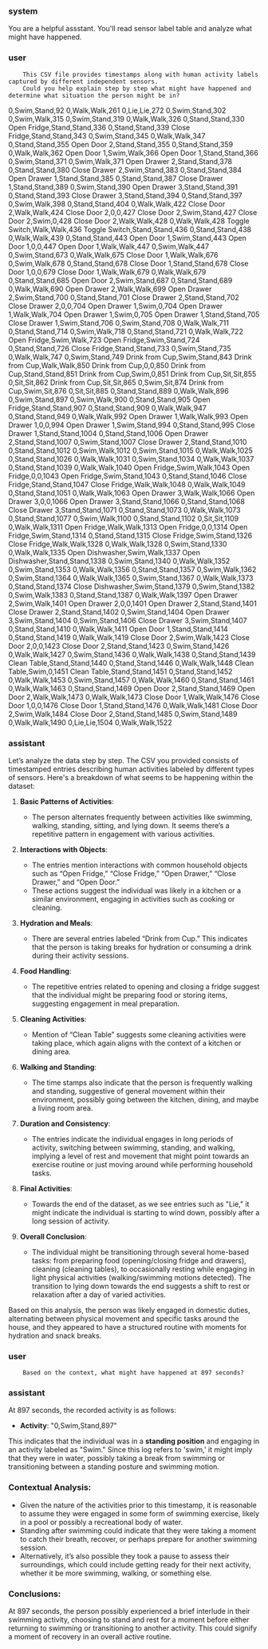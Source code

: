 ### system
You are a helpful assstant. You'll read sensor label table and analyze what might have happened.
### user

        This CSV file provides timestamps along with human activity labels captured by different independent sensors.
        Could you help explain step by step what might have happened and determine what situation the person might be in?
    
0,Swim,Stand,92
0,Walk,Walk,261
0,Lie,Lie,272
0,Swim,Stand,302
0,Swim,Walk,315
0,Swim,Stand,319
0,Walk,Walk,326
0,Stand,Stand,330
Open Fridge,Stand,Stand,336
0,Stand,Stand,339
Close Fridge,Stand,Stand,343
0,Swim,Stand,345
0,Walk,Walk,347
0,Stand,Stand,355
Open Door 2,Stand,Stand,355
0,Stand,Stand,359
0,Walk,Walk,362
Open Door 1,Swim,Walk,366
Open Door 1,Stand,Stand,366
0,Swim,Stand,371
0,Swim,Walk,371
Open Drawer 2,Stand,Stand,378
0,Stand,Stand,380
Close Drawer 2,Swim,Stand,383
0,Stand,Stand,384
Open Drawer 1,Stand,Stand,385
0,Stand,Stand,387
Close Drawer 1,Stand,Stand,389
0,Swim,Stand,390
Open Drawer 3,Stand,Stand,391
0,Stand,Stand,393
Close Drawer 3,Stand,Stand,394
0,Stand,Stand,397
0,Swim,Walk,398
0,Stand,Stand,404
0,Walk,Walk,422
Close Door 2,Walk,Walk,424
Close Door 2,0,0,427
Close Door 2,Swim,Stand,427
Close Door 2,Swim,0,428
Close Door 2,Walk,Walk,428
0,Walk,Walk,428
Toggle Switch,Walk,Walk,436
Toggle Switch,Stand,Stand,436
0,Stand,Stand,438
0,Walk,Walk,439
0,Stand,Stand,443
Open Door 1,Swim,Stand,443
Open Door 1,0,0,447
Open Door 1,Walk,Walk,447
0,Swim,Walk,447
0,Swim,Stand,673
0,Walk,Walk,675
Close Door 1,Walk,Walk,676
0,Swim,Walk,678
0,Stand,Stand,678
Close Door 1,Stand,Stand,678
Close Door 1,0,0,679
Close Door 1,Walk,Walk,679
0,Walk,Walk,679
0,Stand,Stand,685
Open Door 2,Swim,Stand,687
0,Stand,Stand,689
0,Walk,Walk,690
Open Drawer 2,Walk,Walk,699
Open Drawer 2,Swim,Stand,700
0,Stand,Stand,701
Close Drawer 2,Stand,Stand,702
Close Drawer 2,0,0,704
Open Drawer 1,Swim,0,704
Open Drawer 1,Walk,Walk,704
Open Drawer 1,Swim,0,705
Open Drawer 1,Stand,Stand,705
Close Drawer 1,Swim,Stand,706
0,Swim,Stand,708
0,Walk,Walk,711
0,Stand,Stand,714
0,Swim,Walk,718
0,Stand,Stand,721
0,Walk,Walk,722
Open Fridge,Swim,Walk,723
Open Fridge,Swim,Stand,724
0,Stand,Stand,726
Close Fridge,Stand,Stand,733
0,Swim,Stand,735
0,Walk,Walk,747
0,Swim,Stand,749
Drink from Cup,Swim,Stand,843
Drink from Cup,Walk,Walk,850
Drink from Cup,0,0,850
Drink from Cup,Stand,Stand,851
Drink from Cup,Swim,0,851
Drink from Cup,Sit,Sit,855
0,Sit,Sit,862
Drink from Cup,Sit,Sit,865
0,Swim,Sit,874
Drink from Cup,Swim,Sit,876
0,Sit,Sit,885
0,Stand,Stand,889
0,Walk,Walk,896
0,Swim,Stand,897
0,Swim,Walk,900
0,Stand,Stand,905
Open Fridge,Stand,Stand,907
0,Stand,Stand,909
0,Walk,Walk,947
0,Stand,Stand,949
0,Walk,Walk,992
Open Drawer 1,Walk,Walk,993
Open Drawer 1,0,0,994
Open Drawer 1,Swim,Stand,994
0,Stand,Stand,995
Close Drawer 1,Stand,Stand,1004
0,Stand,Stand,1006
Open Drawer 2,Stand,Stand,1007
0,Swim,Stand,1007
Close Drawer 2,Stand,Stand,1010
0,Stand,Stand,1012
0,Swim,Walk,1012
0,Swim,Stand,1015
0,Walk,Walk,1025
0,Stand,Stand,1026
0,Walk,Walk,1031
0,Swim,Stand,1034
0,Walk,Walk,1037
0,Stand,Stand,1039
0,Walk,Walk,1040
Open Fridge,Swim,Walk,1043
Open Fridge,0,0,1043
Open Fridge,Swim,Stand,1043
0,Stand,Stand,1046
Close Fridge,Stand,Stand,1047
Close Fridge,Walk,Walk,1048
0,Walk,Walk,1049
0,Stand,Stand,1051
0,Walk,Walk,1063
Open Drawer 3,Walk,Walk,1066
Open Drawer 3,0,0,1066
Open Drawer 3,Stand,Stand,1066
0,Stand,Stand,1068
Close Drawer 3,Stand,Stand,1071
0,Stand,Stand,1073
0,Walk,Walk,1073
0,Stand,Stand,1077
0,Swim,Walk,1100
0,Stand,Stand,1102
0,Sit,Sit,1109
0,Walk,Walk,1311
Open Fridge,Walk,Walk,1313
Open Fridge,0,0,1314
Open Fridge,Swim,Stand,1314
0,Stand,Stand,1315
Close Fridge,Swim,Stand,1326
Close Fridge,Walk,Walk,1328
0,Walk,Walk,1328
0,Swim,Stand,1330
0,Walk,Walk,1335
Open Dishwasher,Swim,Walk,1337
Open Dishwasher,Stand,Stand,1338
0,Swim,Stand,1340
0,Walk,Walk,1352
0,Swim,Stand,1353
0,Walk,Walk,1356
0,Stand,Stand,1357
0,Swim,Walk,1362
0,Swim,Stand,1364
0,Walk,Walk,1365
0,Swim,Stand,1367
0,Walk,Walk,1373
0,Stand,Stand,1374
Close Dishwasher,Swim,Stand,1379
0,Swim,Stand,1382
0,Swim,Walk,1383
0,Stand,Stand,1387
0,Walk,Walk,1397
Open Drawer 2,Swim,Walk,1401
Open Drawer 2,0,0,1401
Open Drawer 2,Stand,Stand,1401
Close Drawer 2,Stand,Stand,1402
0,Swim,Stand,1404
Open Drawer 3,Swim,Stand,1404
0,Swim,Stand,1406
Close Drawer 3,Swim,Stand,1407
0,Stand,Stand,1410
0,Walk,Walk,1411
Open Door 1,Stand,Stand,1414
0,Stand,Stand,1419
0,Walk,Walk,1419
Close Door 2,Swim,Walk,1423
Close Door 2,0,0,1423
Close Door 2,Stand,Stand,1423
0,Swim,Stand,1426
0,Walk,Walk,1427
0,Swim,Stand,1436
0,Walk,Walk,1438
0,Stand,Stand,1439
Clean Table,Stand,Stand,1440
0,Stand,Stand,1446
0,Walk,Walk,1448
Clean Table,Swim,0,1451
Clean Table,Stand,Stand,1451
0,Stand,Stand,1452
0,Walk,Walk,1453
0,Swim,Stand,1457
0,Walk,Walk,1460
0,Stand,Stand,1461
0,Walk,Walk,1463
0,Stand,Stand,1469
Open Door 2,Stand,Stand,1469
Open Door 2,Walk,Walk,1473
0,Walk,Walk,1473
Close Door 1,Walk,Walk,1476
Close Door 1,0,0,1476
Close Door 1,Stand,Stand,1476
0,Walk,Walk,1481
Close Door 2,Swim,Walk,1484
Close Door 2,Stand,Stand,1485
0,Swim,Stand,1489
0,Walk,Walk,1490
0,Lie,Lie,1504
0,Walk,Walk,1522

### assistant
Let’s analyze the data step by step. The CSV you provided consists of timestamped entries describing human activities labeled by different types of sensors. Here's a breakdown of what seems to be happening within the dataset:

1. **Basic Patterns of Activities**: 
    - The person alternates frequently between activities like swimming, walking, standing, sitting, and lying down. It seems there’s a repetitive pattern in engagement with various activities.

2. **Interactions with Objects**:
    - The entries mention interactions with common household objects such as “Open Fridge,” “Close Fridge,” “Open Drawer,” “Close Drawer,” and “Open Door.” 
    - These actions suggest the individual was likely in a kitchen or a similar environment, engaging in activities such as cooking or cleaning.

3. **Hydration and Meals**:
    - There are several entries labeled “Drink from Cup.” This indicates that the person is taking breaks for hydration or consuming a drink during their activity sessions.
  
4. **Food Handling**:
    - The repetitive entries related to opening and closing a fridge suggest that the individual might be preparing food or storing items, suggesting engagement in meal preparation.
   
5. **Cleaning Activities**:
    - Mention of “Clean Table” suggests some cleaning activities were taking place, which again aligns with the context of a kitchen or dining area.

6. **Walking and Standing**:
    - The time stamps also indicate that the person is frequently walking and standing, suggestive of general movement within their environment, possibly going between the kitchen, dining, and maybe a living room area.

7. **Duration and Consistency**:
    - The entries indicate the individual engages in long periods of activity, switching between swimming, standing, and walking, implying a level of rest and movement that might point towards an exercise routine or just moving around while performing household tasks.

8. **Final Activities**: 
    - Towards the end of the dataset, as we see entries such as "Lie," it might indicate the individual is starting to wind down, possibly after a long session of activity.
  
9. **Overall Conclusion**:
   - The individual might be transitioning through several home-based tasks: from preparing food (opening/closing fridge and drawers), cleaning (cleaning tables), to occasionally resting while engaging in light physical activities (walking/swimming motions detected). The transition to lying down towards the end suggests a shift to rest or relaxation after a day of varied activities.

Based on this analysis, the person was likely engaged in domestic duties, alternating between physical movement and specific tasks around the house, and they appeared to have a structured routine with moments for hydration and snack breaks.
### user

        Based on the context, what might have happened at 897 seconds?
    
### assistant
At 897 seconds, the recorded activity is as follows:

- **Activity**: "0,Swim,Stand,897"

This indicates that the individual was in a **standing position** and engaging in an activity labeled as "Swim." Since this log refers to 'swim,' it might imply that they were in water, possibly taking a break from swimming or transitioning between a standing posture and swimming motion.

### Contextual Analysis:
- Given the nature of the activities prior to this timestamp, it is reasonable to assume they were engaged in some form of swimming exercise, likely in a pool or possibly a recreational body of water.
- Standing after swimming could indicate that they were taking a moment to catch their breath, recover, or perhaps prepare for another swimming session.
- Alternatively, it’s also possible they took a pause to assess their surroundings, which could include getting ready for their next activity, whether it be more swimming, walking, or something else.

### Conclusions:
At 897 seconds, the person possibly experienced a brief interlude in their swimming activity, choosing to stand and rest for a moment before either returning to swimming or transitioning to another activity. This could signify a moment of recovery in an overall active routine.
